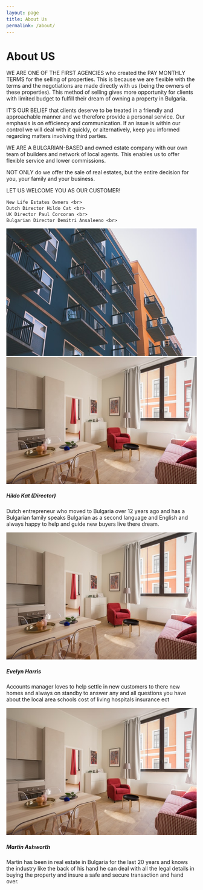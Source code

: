 ```yaml
---
layout: page
title: About Us
permalink: /about/
---
```


<div class="row my-3">
  <div class="col-12 mb-3">
    <h1>About US</h1>
  </div>
  <div class="col-12 col-lg-4 mb-3">
    <p>
      WE ARE ONE OF THE FIRST AGENCIES who created the PAY MONTHLY TERMS for the selling of properties. This is because we are flexible with the terms and the negotiations are made directly with us (being the owners of these properties). This method of selling gives more opportunity for clients with limited budget to fulfill their dream of owning a property in Bulgaria.
    </p>
    <p>
      IT’S OUR BELIEF that clients deserve to be treated in a friendly and approachable manner and we therefore provide a personal service. Our emphasis is on efficiency and communication. If an issue is within our control we will deal with it quickly, or alternatively, keep you informed regarding matters involving third parties.
    </p>
    <p>
      WE ARE A BULGARIAN-BASED and owned estate company with our own team of builders and network of local agents. This enables us to offer flexible service and lower commissions.
    </p>
    <p>
      NOT ONLY do we offer the sale of real estates, but the entire decision for you, your family and your business.
    </p>
    <p>
      LET US WELCOME YOU AS OUR CUSTOMER!
    </p>

    New Life Estates Owners <br>
    Dutch Director Hildo Cat <br>
    UK Director Paul Corcoran <br>
    Bulgarian Director Demitri Ansaleeno <br>
  </div>
  <div class="col-12 col-lg-8 mb-3">
    <img src="/uploads/apartment-2.jpg" alt="">
  </div>
</div>

<div class="row my-3">
  <div class="col-12 col-lg-4">
    <div class="card">
      <img src="/uploads/apartment-1.jpg" class="card-img-top" alt="">
      <div class="card-img-overlay--m">
        <div class="d-flex">
          <h5>Hildo Kat (Director)</h5>
        </div>
      </div>
    </div>
    <p>
      Dutch entrepreneur who moved to Bulgaria over 12 years ago and has a Bulgarian family speaks Bulgarian as a second language and English and always happy to help and guide new buyers live there dream.
    </p>
  </div>
  <div class="col-12 col-lg-4">
    <div class="card">
      <img src="/uploads/apartment-1.jpg" class="card-img-top" alt="">
      <div class="card-img-overlay--m">
        <div class="d-flex">
          <h5>Evelyn Harris</h5>
        </div>
      </div>
    </div>
    <p>
      Accounts manager loves to help settle in new customers to there new homes and always on standby to answer any and all questions you have about the local area schools cost of living hospitals insurance ect
    </p>
  </div>
  <div class="col-12 col-lg-4">
    <div class="card">
      <img src="/uploads/apartment-1.jpg" class="card-img-top" alt="">
      <div class="card-img-overlay--m">
        <div class="d-flex">
          <h5>Martin Ashworth</h5>
        </div>
      </div>
    </div>
    <p>
      Martin has been in real estate in Bulgaria for the last 20 years and knows the industry like the back of his hand he can deal with all the legal details in buying the property and insure a safe and secure transaction and hand over.
    </p>
  </div>
</div>